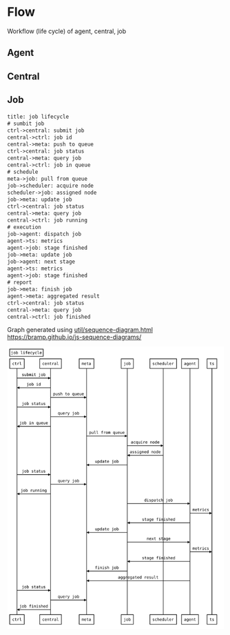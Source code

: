 # Flow

Workflow (life cycle) of agent, central, job

## Agent

## Central

## Job

````text
title: job lifecycle
# sumbit job
ctrl->central: submit job
central->ctrl: job id
central->meta: push to queue
ctrl->central: job status
central->meta: query job
central->ctrl: job in queue
# schedule
meta->job: pull from queue
job->scheduler: acquire node
scheduler->job: assigned node
job->meta: update job
ctrl->central: job status
central->meta: query job
central->ctrl: job running
# execution
job->agent: dispatch job
agent->ts: metrics
agent->job: stage finished
job->meta: update job
job->agent: next stage
agent->ts: metrics
agent->job: stage finished
# report
job->meta: finish job
agent->meta: aggregated result
ctrl->central: job status
central->meta: query job
central->ctrl: job finished
````

Graph generated using [util/sequence-diagram.html](util/sequence-diagram.html) https://bramp.github.io/js-sequence-diagrams/

![Job flow](images/job-flow.svg)